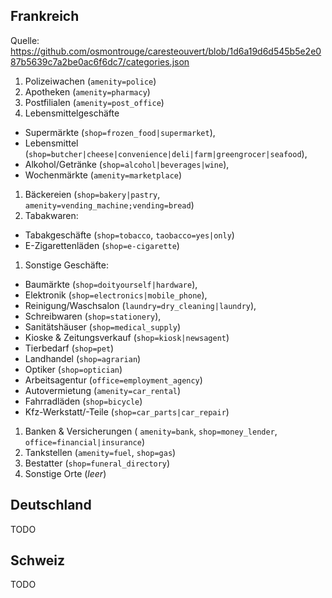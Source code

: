 ## Frankreich

Quelle: https://github.com/osmontrouge/caresteouvert/blob/1d6a19d6d545b5e2e087b5639c7a2be0ac6f6dc7/categories.json

1. Polizeiwachen (`amenity=police`)
1. Apotheken (`amenity=pharmacy`)
1. Postfilialen (`amenity=post_office`)
1. Lebensmittelgeschäfte
  * Supermärkte (`shop=frozen_food|supermarket`),
  * Lebensmittel (`shop=butcher|cheese|convenience|deli|farm|greengrocer|seafood`),
  * Alkohol/Getränke (`shop=alcohol|beverages|wine`),
  * Wochenmärkte (`amenity=marketplace`)
1. Bäckereien (`shop=bakery|pastry`, `amenity=vending_machine;vending=bread`)
1. Tabakwaren:
  * Tabakgeschäfte (`shop=tobacco`, `taobacco=yes|only`)
  * E-Zigarettenläden (`shop=e-cigarette`)
1. Sonstige Geschäfte:
  * Baumärkte (`shop=doityourself|hardware`),
  * Elektronik (`shop=electronics|mobile_phone`),
  * Reinigung/Waschsalon (`laundry=dry_cleaning|laundry`),
  * Schreibwaren (`shop=stationery`),
  * Sanitätshäuser (`shop=medical_supply`)
  * Kioske & Zeitungsverkauf (`shop=kiosk|newsagent`)
  * Tierbedarf (`shop=pet`)
  * Landhandel (`shop=agrarian`)
  * Optiker (`shop=optician`)
  * Arbeitsagentur (`office=employment_agency`)
  * Autovermietung (`amenity=car_rental`)
  * Fahrradläden (`shop=bicycle`)
  * Kfz-Werkstatt/-Teile (`shop=car_parts|car_repair`)
1. Banken & Versicherungen ( `amenity=bank`, `shop=money_lender`, `office=financial|insurance`)
1. Tankstellen (`amenity=fuel`, `shop=gas`)
1. Bestatter (`shop=funeral_directory`)
1. Sonstige Orte (*leer*)

## Deutschland

TODO

## Schweiz

TODO
